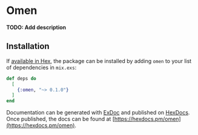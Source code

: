 # Omen

**TODO: Add description**

## Installation

If [available in Hex](https://hex.pm/docs/publish), the package can be installed
by adding `omen` to your list of dependencies in `mix.exs`:

```elixir
def deps do
  [
    {:omen, "~> 0.1.0"}
  ]
end
```

Documentation can be generated with [ExDoc](https://github.com/elixir-lang/ex_doc)
and published on [HexDocs](https://hexdocs.pm). Once published, the docs can
be found at [https://hexdocs.pm/omen](https://hexdocs.pm/omen).

